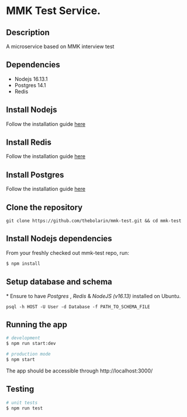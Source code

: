 # MMK Test Service.

## Description
A microservice based on MMK interview test
## Dependencies

- Nodejs 16.13.1
- Postgres 14.1
- Redis

## Install Nodejs
Follow the installation guide [here](https://nodejs.org/en/download/)

## Install Redis
Follow the installation guide [here](https://redis.io/docs/getting-started/#install-redis)

## Install Postgres
Follow the installation guide [here](https://www.postgresql.org/download/)

## Clone the repository

```
git clone https://github.com/thebolarin/mmk-test.git && cd mmk-test
```

## Install Nodejs dependencies

From your freshly checked out mmk-test repo, run:

```bash
$ npm install
```

## Setup database and schema
\* Ensure to have _Postgres_ , _Redis_ & _NodeJS (v16.13)_ installed on Ubuntu.
```
psql -h HOST -U User -d Database -f PATH_TO_SCHEMA_FILE
```

## Running the app

```bash
# development
$ npm run start:dev

# production mode
$ npm start
```

The app should be accessible through http://localhost:3000/
## Testing

```bash
# unit tests
$ npm run test

```
